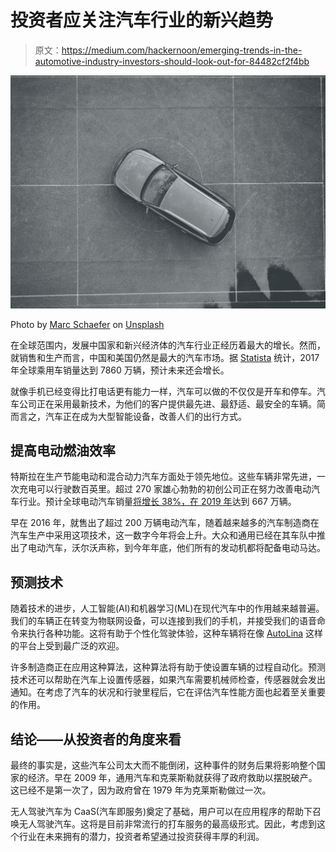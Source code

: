 # 投资者应关注汽车行业的新兴趋势

> 原文：<https://medium.com/hackernoon/emerging-trends-in-the-automotive-industry-investors-should-look-out-for-84482cf2f4bb>

![](img/27d989229755eac666a07beea4d15595.png)

Photo by [Marc Schaefer](https://unsplash.com/@marcschaefer?utm_source=medium&utm_medium=referral) on [Unsplash](https://unsplash.com?utm_source=medium&utm_medium=referral)

在全球范围内，发展中国家和新兴经济体的汽车行业正经历着最大的增长。然而，就销售和生产而言，中国和美国仍然是最大的汽车市场。据 [Statista](https://www.statista.com/topics/1487/automotive-industry/) 统计，2017 年全球乘用车销量达到 7860 万辆，预计未来还会增长。

就像手机已经变得比打电话更有能力一样，汽车可以做的不仅仅是开车和停车。汽车公司正在采用最新技术，为他们的客户提供最先进、最舒适、最安全的车辆。简而言之，汽车正在成为大型智能设备，改善人们的出行方式。

## **提高电动燃油效率**

特斯拉在生产节能电动和混合动力汽车方面处于领先地位。这些车辆非常先进，一次充电可以行驶数百英里。超过 270 家雄心勃勃的初创公司正在努力改善电动汽车行业。预计全球电动汽车销量[将增长 38%，在 2019 年](https://www.forbes.com/sites/sarwantsingh/2019/02/11/top-automotive-trends-in-2019-a-year-of-wows-and-woes/)达到 667 万辆。

早在 2016 年，就售出了超过 200 万辆电动汽车，随着越来越多的汽车制造商在汽车生产中采用这项技术，这一数字今年将会上升。大众和通用已经在其车队中推出了电动汽车，沃尔沃声称，到今年年底，他们所有的发动机都将配备电动马达。

## **预测技术**

随着技术的进步，人工智能(AI)和机器学习(ML)在现代汽车中的作用越来越普遍。我们的车辆正在转变为物联网设备，可以连接到我们的手机，并接受我们的语音命令来执行各种功能。这将有助于个性化驾驶体验，这种车辆将在像 [AutoLina](https://www.autolina.ch/) 这样的平台上受到最广泛的欢迎。

许多制造商正在应用这种算法，这种算法将有助于使设置车辆的过程自动化。预测技术还可以帮助在汽车上设置传感器，如果汽车需要机械师检查，传感器就会发出通知。在考虑了汽车的状况和行驶里程后，它在评估汽车性能方面也起着至关重要的作用。

## **结论——从投资者的角度来看**

最终的事实是，这些汽车公司太大而不能倒闭，这种事件的财务后果将影响整个国家的经济。早在 2009 年，通用汽车和克莱斯勒就获得了政府救助以摆脱破产。这已经不是第一次了，因为政府曾在 1979 年为克莱斯勒做过一次。

无人驾驶汽车为 CaaS(汽车即服务)奠定了基础，用户可以在应用程序的帮助下召唤无人驾驶汽车。这将是目前非常流行的打车服务的最高级形式。因此，考虑到这个行业在未来拥有的潜力，投资者希望通过投资获得丰厚的利润。